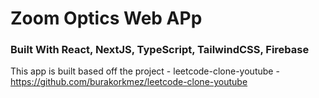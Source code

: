 # Zoom Optics Web APp

### Built With React, NextJS, TypeScript, TailwindCSS, Firebase

This app is built based off the project - leetcode-clone-youtube - https://github.com/burakorkmez/leetcode-clone-youtube